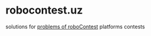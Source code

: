 # robocontest.uz
solutions for [problems of roboContest](https://https://robocontest.uz/tasks) platforms contests 
